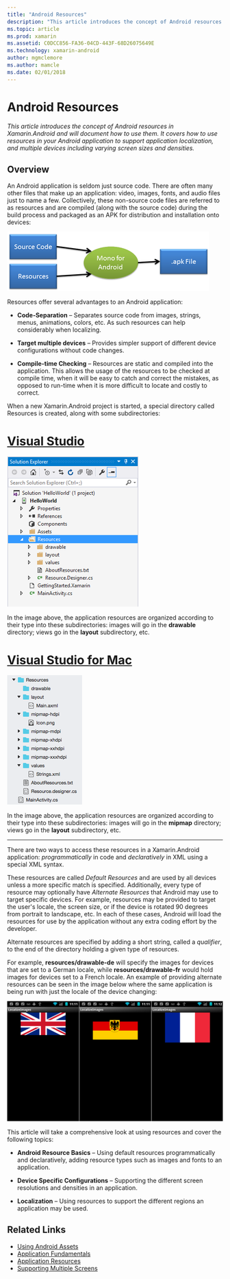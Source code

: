 ```yaml
---
title: "Android Resources"
description: "This article introduces the concept of Android resources in Xamarin.Android and will document how to use them. It covers how to use resources in your Android application to support application localization, and multiple devices including varying screen sizes and densities."
ms.topic: article
ms.prod: xamarin
ms.assetid: C0DCC856-FA36-04CD-443F-68D26075649E
ms.technology: xamarin-android
author: mgmclemore
ms.author: mamcle
ms.date: 02/01/2018
---
```


# Android Resources

_This article introduces the concept of Android resources in Xamarin.Android and will document how to use them. It covers how to use resources in your Android application to support application localization, and multiple devices including varying screen sizes and densities._

<a name="Overview" />

## Overview

An Android application is seldom just source code. There are often many other
files that make up an application: video, images, fonts, and audio files just to name a
few. Collectively, these non-source code files are referred to as resources and
are compiled (along with the source code) during the build process and packaged
as an APK for distribution and installation onto devices:

![Packaging diagram](images/packaging-diagram.png)

Resources offer several advantages to an Android application:

-  **Code-Separation** &ndash; Separates source code from images,
   strings, menus, animations, colors, etc. As such resources can help
   considerably when localizing.

-  **Target multiple devices** &ndash; Provides simpler support of
   different device configurations without code changes.

-  **Compile-time Checking** &ndash; Resources are static and compiled
   into the application. This allows the usage of the resources to be
   checked at compile time, when it will be easy to catch and correct
   the mistakes, as opposed to run-time when it is more difficult to
   locate and costly to correct.

When a new Xamarin.Android project is started, a special directory called
Resources is created, along with some subdirectories:

# [Visual Studio](#tab/vswin)

![Resources folder and contents](images/resources-folder-vs.png)

In the image above, the application resources are organized according
to their type into these subdirectories: images will go in the
**drawable** directory; views go in the **layout** subdirectory, etc.
 
# [Visual Studio for Mac](#tab/vsmac)

![Resources folder and contents](images/resources-folder-xs.png)

In the image above, the application resources are organized according
to their type into these subdirectories: images will go in the
**mipmap** directory; views go in the **layout** subdirectory, etc.
 
-----

There are two ways to access these resources in a Xamarin.Android
application: *programmatically* in code and *declaratively* in 
XML using a special XML syntax.

These resources are called *Default Resources* and are used by all
devices unless a more specific match is specified. Additionally, every
type of resource may optionally have *Alternate Resources* that Android
may use to target specific devices. For example, resources may be
provided to target the user's locale, the screen size, or if the
device is rotated 90 degrees from portrait to landscape, etc. In each
of these cases, Android will load the resources for use by the
application without any extra coding effort by the developer.

Alternate resources are specified by adding a short string, called a
*qualifier*, to the end of the directory holding a given type of
resources.

For example, **resources/drawable-de** will specify the images for devices
that are set to a German locale, while **resources/drawable-fr** would hold
images for devices set to a French locale. An example of providing
alternate resources can be seen in the image below where the same
application is being run with just the locale of the device changing:

![Example screens for different locales](images/localized-screenshots.png)

This article will take a comprehensive look at using resources and cover the following topics:

-  **Android Resource Basics** &ndash; Using default resources
   programmatically and declaratively, adding resource types such as
   images and fonts to an application.

-  **Device Specific Configurations** &ndash; Supporting the different
   screen resolutions and densities in an application.

-  **Localization** &ndash; Using resources to support the different
   regions an application may be used.


## Related Links

- [Using Android Assets](~/android/app-fundamentals/resources-in-android/android-assets.md)
- [Application Fundamentals](http://developer.android.com/guide/topics/fundamentals.html)
- [Application Resources](http://developer.android.com/guide/topics/resources/index.html)
- [Supporting Multiple Screens](http://developer.android.com/guide/practices/screens_support.html)
